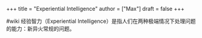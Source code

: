 +++
title = "Experiential Intelligence"
author = ["Max"]
draft = false
+++

\#wiki
经验智力（Experiential Intelligence）是指人们在两种极端情况下处理问题的能力：新异火常规的问题。
